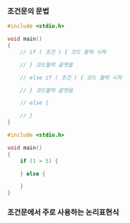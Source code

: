 ### 조건문의 문법

```c
#include <stdio.h>

void main()
{
    // if ( 조건 ) { 코드 블럭 시작

    // } 코드블럭 끝맷음

    // else if ( 조건 ) { 코드 블럭 시작

    // } 코드블럭 끝맷음

    // else {

    // }
}
```

```c
#include <stdio.h>

void main()
{
    if (1 > 5) {

    } else {

    }
}
```

### 조건문에서 주로 사용하는 논리표현식

